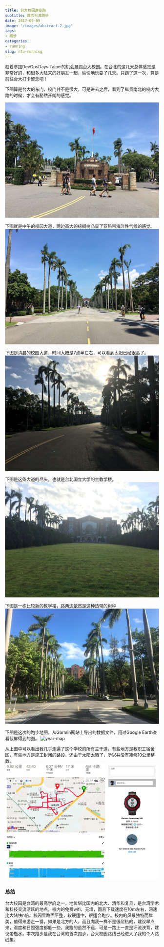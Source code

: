```yaml
---
title: 台大校园游览跑
subtitle: 首次台湾跑步
date: 2017-09-09
image: "/images/abstract-2.jpg"
tags:
- 跑步
categories:
- running
slug: ntu-running
---
```




趁着参加DevOpsDays Taipei的机会晨跑台大校园。在台北的这几天总体感觉是非常好的，和很多大陆来的好朋友一起，愉快地玩耍了几天。只跑了这一次，算是前往台大打卡留念吧！

下图算是台大的东门，校门并不是很大，可是进去之后，看到了纵贯南北的校内大路的时候，才会有豁然开朗的感觉。

![year-map](/images/IMG_5657.jpg)


下图就是中午的校园大道，两边高大的棕榈树凸显了亚热带海洋性气候的感觉。
![year-map](/images/IMG_5660.jpg)


下图是清晨的校园大道，时间大概是7点半左右，可以看到太阳已经很高了。
![year-map](/images/IMG_5677.jpg)



下图是这条大道的尽头，也就是台北国立大学的主教学楼。
![year-map](/images/IMG_5681.jpg)


下图是一栋比较新的教学楼，路两边依然是这种热带的树种
![year-map](/images/IMG_5682.jpg)



下图是这次的跑步地图，从Garmin网站上导出的数据文件，用过Google Earth查看截屏得到的图。
![year-map](/images/Screen-Shot-2017-09-06-at-10.09.48-AM.jpg)


从上图中可以看出我几乎走遍了这个学校的所有主干道，有些地方是教职工宿舍区，有些地方是施工封闭的路段，还由于太阳太晒了，所以并没有凑够10公里整数。
![year-map](/images/ntu-running.jpg)


### 总结

台大校园是台湾的最高学府之一，地位堪比国内的北大、清华和复旦，是台湾学术和科技交流活跃的地点，校内的免费wifi，无墙，而且下载速度在10m左右，网速比大陆快n倍。校园里路面平整，软硬适中，很适合跑步。校内的风景独特而优美，值得来游走一番。如果是北方的人，而且向我一样不是很耐热的，建议早点来，温度和日照强度都低一些。我跑的虽然不远，可是一路上一直是汗流浃背，建议带瓶水。本次跑步是我在台湾的首次跑步，台大校园路线已经进入了我的个人路线集。


